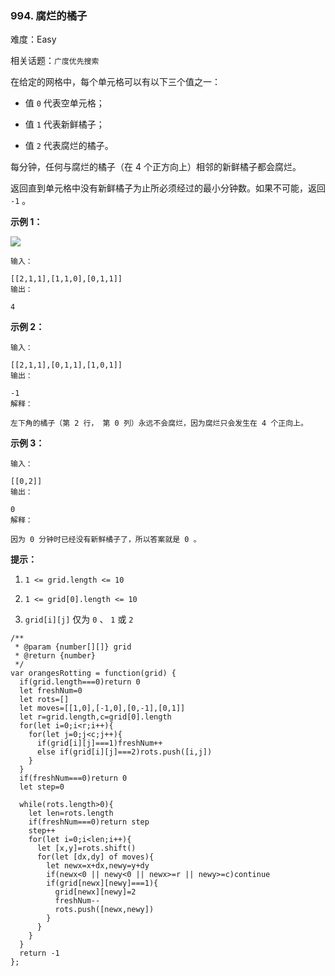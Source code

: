 ### 994. 腐烂的橘子

难度：Easy

相关话题：`广度优先搜索`

在给定的网格中，每个单元格可以有以下三个值之一：




* 值 `0` 代表空单元格；

* 值 `1` 代表新鲜橘子；

* 值 `2` 代表腐烂的橘子。





每分钟，任何与腐烂的橘子（在 4 个正方向上）相邻的新鲜橘子都会腐烂。



返回直到单元格中没有新鲜橘子为止所必须经过的最小分钟数。如果不可能，返回 `-1` 。







**示例 1：** 



**![](https://assets.leetcode-cn.com/aliyun-lc-upload/uploads/2019/02/16/oranges.png)** 





```
输入：

[[2,1,1],[1,1,0],[0,1,1]]
输出：

4

```


**示例 2：** 





```
输入：

[[2,1,1],[0,1,1],[1,0,1]]
输出：

-1
解释：

左下角的橘子（第 2 行， 第 0 列）永远不会腐烂，因为腐烂只会发生在 4 个正向上。

```


**示例 3：** 





```
输入：

[[0,2]]
输出：

0
解释：

因为 0 分钟时已经没有新鲜橘子了，所以答案就是 0 。

```






**提示：** 




1.  `1 <= grid.length <= 10` 

2.  `1 <= grid[0].length <= 10` 

3.  `grid[i][j]`  仅为 `0` 、 `1` 或 `2` 






```
/**
 * @param {number[][]} grid
 * @return {number}
 */
var orangesRotting = function(grid) {
  if(grid.length===0)return 0
  let freshNum=0
  let rots=[]
  let moves=[[1,0],[-1,0],[0,-1],[0,1]]
  let r=grid.length,c=grid[0].length
  for(let i=0;i<r;i++){
    for(let j=0;j<c;j++){
      if(grid[i][j]===1)freshNum++
      else if(grid[i][j]===2)rots.push([i,j])
    }
  }
  if(freshNum===0)return 0
  let step=0

  while(rots.length>0){
    let len=rots.length
    if(freshNum===0)return step
    step++
    for(let i=0;i<len;i++){
      let [x,y]=rots.shift()
      for(let [dx,dy] of moves){
        let newx=x+dx,newy=y+dy
        if(newx<0 || newy<0 || newx>=r || newy>=c)continue
        if(grid[newx][newy]===1){
          grid[newx][newy]=2
          freshNum--
          rots.push([newx,newy])
        }
      }
    }
  }
  return -1
};



```

